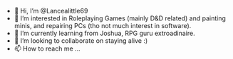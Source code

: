 - 👋 Hi, I’m @Lancealittle69
- 👀 I’m interested in Roleplaying Games (mainly D&D related) and painting minis, and repairing PCs (tho not much interest in software).
- 🌱 I’m currently learning from Joshua, RPG guru extroadinaire.
- 💞️ I’m looking to collaborate on staying alive :)
- 📫 How to reach me ...

<!---
Lancealittle69/Lancealittle69 is a ✨ special ✨ repository because its `README.md` (this file) appears on your GitHub profile.
You can click the Preview link to take a look at your changes.
--->
